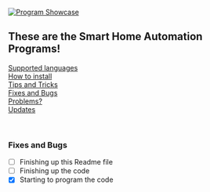 [![Program Showcase](https://i.ytimg.com/vi/8IycdrAkHE8/maxresdefault.jpg)](https://www.youtube.com/watch?v=8IycdrAkHE8&t)
## These are the Smart Home Automation Programs!
[Supported languages](https://github.com/Agent-Husky/OC-Smart-Home/wiki/Supported-languages) <br>
[How to install](https://github.com/Agent-Husky/OC-Smart-Home/wiki/How-to-install) <br>
[Tips and Tricks](https://github.com/Agent-Husky/OC-Smart-Home/wiki/Tips-and-Tricks) <br>
[Fixes and Bugs](https://github.com/Agent-Husky/OC-Smart-Home#fixes-and-bugs) <br>
[Problems?](https://github.com/Agent-Husky/OC-Smart-Home/wiki/Problems%3F) <br>
[Updates](https://github.com/Agent-Husky/OC-Smart-Home/wiki/Changelog)

<br>

### Fixes and Bugs
- [ ] Finishing up this Readme file
- [ ] Finishing up the code
- [x] Starting to program the code
